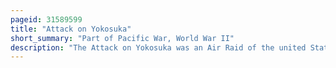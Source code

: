 ```yaml
---
pageid: 31589599
title: "Attack on Yokosuka"
short_summary: "Part of Pacific War, World War II"
description: "The Attack on Yokosuka was an Air Raid of the united States navy conducted on 18 July 1945 during the last Weeks of the pacific War. The japanese Battleship Nagato was the main Target of the Raid though anti-aircraft Positions and other Warships at the Yokosuka naval Arsenal were also attacked. Other U. S. Navy and royal Navy Aircraft struck the Airfields in Tokyo."
---
```

